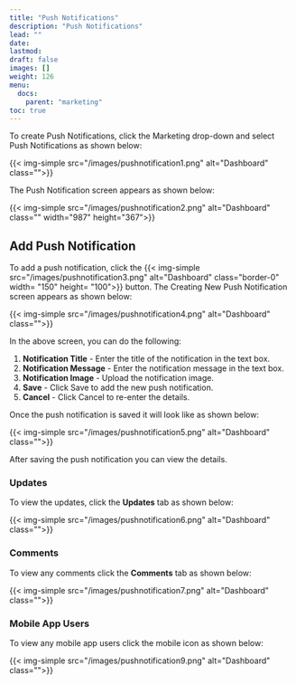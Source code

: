 ```yaml
---
title: "Push Notifications"
description: "Push Notifications"
lead: ""
date:
lastmod:
draft: false
images: []
weight: 126
menu:
  docs:
    parent: "marketing"
toc: true
---
```


To create Push Notifications, click the Marketing drop-down and select Push Notifications as shown below:

{{< img-simple src="/images/pushnotification1.png"  alt="Dashboard" class="">}}

The Push Notification screen appears as shown below:

{{< img-simple src="/images/pushnotification2.png"  alt="Dashboard" class="" width="987" height="367">}}

## Add Push Notification
To add a push notification, click the {{< img-simple src="/images/pushnotification3.png"  alt="Dashboard" class="border-0" width= "150" height= "100">}} button. The Creating New Push Notification screen appears as shown below:

{{< img-simple src="/images/pushnotification4.png"  alt="Dashboard" class="">}}

In the above screen, you can do the following:

1.	**Notification Title** - Enter the title of the notification in the text box.
2.	**Notification Message** - Enter the notification message in the text box.
3.	**Notification Image** - Upload the notification image.
4.	**Save** - Click Save to add the new push notification.
5.	**Cancel** - Click Cancel to re-enter the details.

Once the push notification is saved it will look like as shown below:

{{< img-simple src="/images/pushnotification5.png"  alt="Dashboard" class="">}}

After saving the push notification you can view the details.

### Updates

To view the updates, click the **Updates** tab as shown below:

{{< img-simple src="/images/pushnotification6.png"  alt="Dashboard" class="">}}

### Comments

To view any comments click the **Comments** tab as shown below:

{{< img-simple src="/images/pushnotification7.png"  alt="Dashboard" class="">}}

### Mobile App Users

To view any mobile app users click the mobile icon as shown below:

{{< img-simple src="/images/pushnotification9.png"  alt="Dashboard" class="">}}
